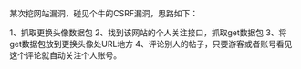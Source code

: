 某次挖网站漏洞，碰见个牛的CSRF漏洞，思路如下：

1、抓取更换头像数据包
2、找到该网站的个人关注接口，抓取get数据包
3、将get数据包放到更换头像处URL地方
4、评论别人的帖子，只要游客或者账号看见这个评论就自动关注个人账号。
